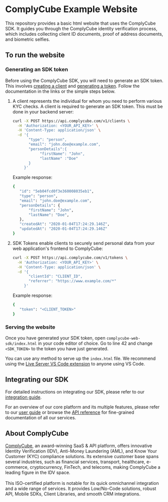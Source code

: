 # ComplyCube Example Website

This repository provides a basic html website that uses the ComplyCube SDK. It guides you through the ComplyCube identity verification process, which includes collecting client ID documents, proof of address documents, and biometric selfies.

## To run the website

### Generating an SDK token

Before using the ComplyCube SDK, you will need to generate an SDK token. This involves [creating a client](https://docs.complycube.com/documentation/guides/web-sdk-quick-guide/integration-guide#create-a-client) and [generating a token](https://docs.complycube.com/documentation/guides/web-sdk-quick-guide/integration-guide#generate-an-sdk-token). Follow the documentation in the links or the simple steps below.

1. A client represents the individual for whom you need to perform various KYC checks.  A client is required to generate an SDK token. This must be done in your backend server:

   ```bash
   curl -X POST https://api.complycube.com/v1/clients \
     -H 'Authorization: <YOUR_API_KEY>' \
     -H 'Content-Type: application/json' \
     -d '{
          "type": "person",
          "email": "john.doe@example.com",
          "personDetails":{
               "firstName": "John",
               "lastName" :"Doe"
          }
        }'
   ```

   Example response:
   ```bash
   {
      "id": "5eb04fcd0f3e360008035eb1",
      "type": "person",
      "email": "john.doe@example.com",
      "personDetails": {
          "firstName": "John",
          "lastName": "Doe",
      },
      "createdAt": "2020-01-04T17:24:29.146Z",
      "updatedAt": "2020-01-04T17:24:29.146Z"
   }  
   ```

3. SDK Tokens enable clients to securely send personal data from your web application's frontend to ComplyCube:

   ```bash
   curl -X POST https://api.complycube.com/v1/tokens \
     -H 'Authorization: <YOUR_API_KEY>' \
     -H 'Content-Type: application/json' \
     -d '{
          "clientId": "CLIENT_ID",
          "referrer": "https://www.example.com/*"
        }'
   ```

   Example response:
   ```bash
   {
      "token": "<CLIENT_TOKEN>"
   }  
   ```
   
### Serving the website

Once you have generated your SDK token, open `complycube-web-sdk/index.html` in your code editor of choice. Go to line 42 and change `<SDK_TOKEN>` to the token you have just generated.

You can use any method to serve up the `index.html` file. We recommend using the [Live Server VS Code extension](https://marketplace.visualstudio.com/items?itemName=ritwickdey.LiveServer) to anyone using VS Code.

## Integrating our SDK

For detailed instructions on integrating our SDK, please refer to our [integration guide](https://docs.complycube.com/documentation/guides/web-sdk-quick-guide/integration-guide).

For an overview of our core platform and its multiple features, please refer to our [user guide](https://docs.complycube.com) or browse the [API reference](https://docs.complycube.com/api-reference) for fine-grained documentation of all our services.


## About ComplyCube

[ComplyCube](https://www.complycube.com/en), an award-winning SaaS & API platform, offers innovative Identity Verification (IDV), Anti-Money Laundering (AML), and Know Your Customer (KYC) compliance solutions. Its extensive customer base spans several industries, such as financial services, transport, healthcare, e-commerce, cryptocurrency, FinTech, and telecoms, making ComplyCube a leading figure in the IDV space.
<br>
<br>
This ISO-certified platform is notable for its quick omnichannel integration and a wide range of services. It provides Low/No-Code solutions, robust API, Mobile SDKs, Client Libraries, and smooth CRM integrations.
